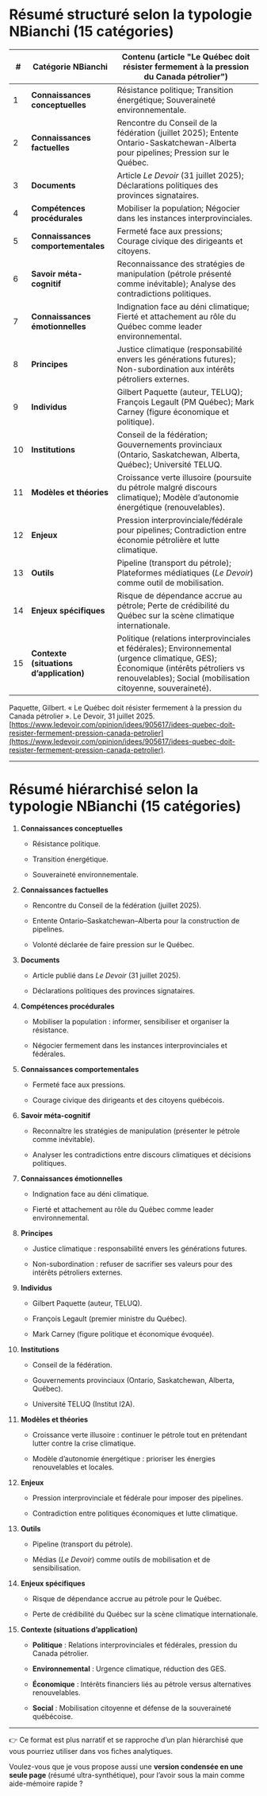 # Résumé structuré selon la typologie NBianchi (15 catégories)

| #   | Catégorie NBianchi                      | Contenu (article "Le Québec doit résister fermement à la pression du Canada pétrolier")                                                                                                            |
| --- | --------------------------------------- | -------------------------------------------------------------------------------------------------------------------------------------------------------------------------------------------------- |
| 1   | **Connaissances conceptuelles**         | Résistance politique; Transition énergétique; Souveraineté environnementale.                                                                                                                       |
| 2   | **Connaissances factuelles**            | Rencontre du Conseil de la fédération (juillet 2025); Entente Ontario-Saskatchewan-Alberta pour pipelines; Pression sur le Québec.                                                                 |
| 3   | **Documents**                           | Article *Le Devoir* (31 juillet 2025); Déclarations politiques des provinces signataires.                                                                                                          |
| 4   | **Compétences procédurales**            | Mobiliser la population; Négocier dans les instances interprovinciales.                                                                                                                            |
| 5   | **Connaissances comportementales**      | Fermeté face aux pressions; Courage civique des dirigeants et citoyens.                                                                                                                            |
| 6   | **Savoir méta-cognitif**                | Reconnaissance des stratégies de manipulation (pétrole présenté comme inévitable); Analyse des contradictions politiques.                                                                          |
| 7   | **Connaissances émotionnelles**         | Indignation face au déni climatique; Fierté et attachement au rôle du Québec comme leader environnemental.                                                                                         |
| 8   | **Principes**                           | Justice climatique (responsabilité envers les générations futures); Non-subordination aux intérêts pétroliers externes.                                                                            |
| 9   | **Individus**                           | Gilbert Paquette (auteur, TELUQ); François Legault (PM Québec); Mark Carney (figure économique et politique).                                                                                      |
| 10  | **Institutions**                        | Conseil de la fédération; Gouvernements provinciaux (Ontario, Saskatchewan, Alberta, Québec); Université TELUQ.                                                                                    |
| 11  | **Modèles et théories**                 | Croissance verte illusoire (poursuite du pétrole malgré discours climatique); Modèle d’autonomie énergétique (renouvelables).                                                                      |
| 12  | **Enjeux**                              | Pression interprovinciale/fédérale pour pipelines; Contradiction entre économie pétrolière et lutte climatique.                                                                                    |
| 13  | **Outils**                              | Pipeline (transport du pétrole); Plateformes médiatiques (*Le Devoir*) comme outil de mobilisation.                                                                                                |
| 14  | **Enjeux spécifiques**                  | Risque de dépendance accrue au pétrole; Perte de crédibilité du Québec sur la scène climatique internationale.                                                                                     |
| 15  | **Contexte (situations d’application)** | Politique (relations interprovinciales et fédérales); Environnemental (urgence climatique, GES); Économique (intérêts pétroliers vs renouvelables); Social (mobilisation citoyenne, souveraineté). |
Paquette, Gilbert. « Le Québec doit résister fermement à la pression du Canada pétrolier ». Le Devoir, 31 juillet 2025. [https://www.ledevoir.com/opinion/idees/905617/idees-quebec-doit-resister-fermement-pression-canada-petrolier](https://www.ledevoir.com/opinion/idees/905617/idees-quebec-doit-resister-fermement-pression-canada-petrolier).

---

# Résumé hiérarchisé selon la typologie NBianchi (15 catégories)

1. **Connaissances conceptuelles**
    
    - Résistance politique.
        
    - Transition énergétique.
        
    - Souveraineté environnementale.
        
2. **Connaissances factuelles**
    
    - Rencontre du Conseil de la fédération (juillet 2025).
        
    - Entente Ontario–Saskatchewan–Alberta pour la construction de pipelines.
        
    - Volonté déclarée de faire pression sur le Québec.
        
3. **Documents**
    
    - Article publié dans _Le Devoir_ (31 juillet 2025).
        
    - Déclarations politiques des provinces signataires.
        
4. **Compétences procédurales**
    
    - Mobiliser la population : informer, sensibiliser et organiser la résistance.
        
    - Négocier fermement dans les instances interprovinciales et fédérales.
        
5. **Connaissances comportementales**
    
    - Fermeté face aux pressions.
        
    - Courage civique des dirigeants et des citoyens québécois.
        
6. **Savoir méta-cognitif**
    
    - Reconnaître les stratégies de manipulation (présenter le pétrole comme inévitable).
        
    - Analyser les contradictions entre discours climatiques et décisions politiques.
        
7. **Connaissances émotionnelles**
    
    - Indignation face au déni climatique.
        
    - Fierté et attachement au rôle du Québec comme leader environnemental.
        
8. **Principes**
    
    - Justice climatique : responsabilité envers les générations futures.
        
    - Non-subordination : refuser de sacrifier ses valeurs pour des intérêts pétroliers externes.
        
9. **Individus**
    
    - Gilbert Paquette (auteur, TELUQ).
        
    - François Legault (premier ministre du Québec).
        
    - Mark Carney (figure politique et économique évoquée).
        
10. **Institutions**
    
    - Conseil de la fédération.
        
    - Gouvernements provinciaux (Ontario, Saskatchewan, Alberta, Québec).
        
    - Université TELUQ (Institut I2A).
        
11. **Modèles et théories**
    
    - Croissance verte illusoire : continuer le pétrole tout en prétendant lutter contre la crise climatique.
        
    - Modèle d’autonomie énergétique : prioriser les énergies renouvelables et locales.
        
12. **Enjeux**
    
    - Pression interprovinciale et fédérale pour imposer des pipelines.
        
    - Contradiction entre politiques économiques et lutte climatique.
        
13. **Outils**
    
    - Pipeline (transport du pétrole).
        
    - Médias (_Le Devoir_) comme outils de mobilisation et de sensibilisation.
        
14. **Enjeux spécifiques**
    
    - Risque de dépendance accrue au pétrole pour le Québec.
        
    - Perte de crédibilité du Québec sur la scène climatique internationale.
        
15. **Contexte (situations d’application)**
    
    - **Politique** : Relations interprovinciales et fédérales, pression du Canada pétrolier.
        
    - **Environnemental** : Urgence climatique, réduction des GES.
        
    - **Économique** : Intérêts financiers liés au pétrole versus alternatives renouvelables.
        
    - **Social** : Mobilisation citoyenne et défense de la souveraineté québécoise.
        

---

👉 Ce format est plus narratif et se rapproche d’un plan hiérarchisé que vous pourriez utiliser dans vos fiches analytiques.

Voulez-vous que je vous propose aussi une **version condensée en une seule page** (résumé ultra-synthétique), pour l’avoir sous la main comme aide-mémoire rapide ?



